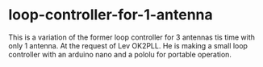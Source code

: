 # loop-controller-for-1-antenna
This is a variation of the former loop controller for 3 antennas tis time with only 1 antenna. At the request of Lev OK2PLL.
He is making a small loop controller with an arduino nano and a pololu for portable operation.
